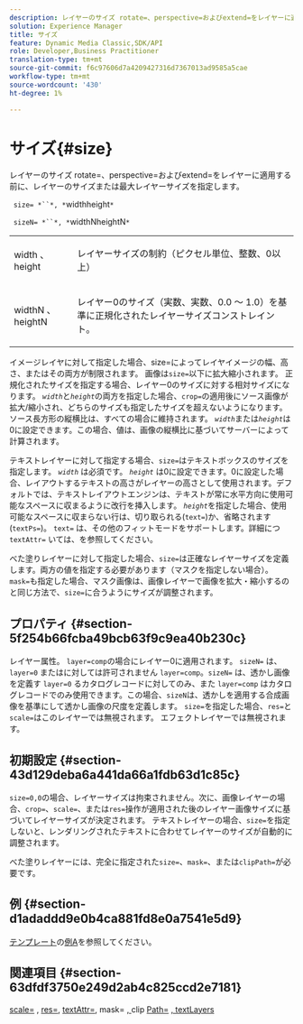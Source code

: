 ```yaml
---
description: レイヤーのサイズ rotate=、perspective=およびextend=をレイヤーに適用する前に、レイヤーのサイズまたは最大レイヤーサイズを指定します。
solution: Experience Manager
title: サイズ
feature: Dynamic Media Classic,SDK/API
role: Developer,Business Practitioner
translation-type: tm+mt
source-git-commit: f6c97606d7a4209427316d7367013ad9585a5cae
workflow-type: tm+mt
source-wordcount: '430'
ht-degree: 1%

---
```



# サイズ{#size}

レイヤーのサイズ rotate=、perspective=およびextend=をレイヤーに適用する前に、レイヤーのサイズまたは最大レイヤーサイズを指定します。

` size= *``*, *`widthheight`*`

` sizeN= *``*, *`widthNheightN`*`

<table id="simpletable_FBE17D736F93485AA0053BF447B4CC9F"> 
 <tr class="strow"> 
  <td class="stentry"> <p> <span class="codeph"> <span class="varname"> width  </span>、  <span class="varname"> height  </span> </span> </p> </td> 
  <td class="stentry"> <p>レイヤーサイズの制約（ピクセル単位、整数、0以上） </p> </td> 
 </tr> 
 <tr class="strow"> 
  <td class="stentry"> <p> <span class="codeph"> <span class="varname"> widthN  </span>、  <span class="varname"> heightN  </span> </span> </p> </td> 
  <td class="stentry"> <p>レイヤー0のサイズ（実数、実数、0.0 ～ 1.0）を基準に正規化されたレイヤーサイズコンストレイント。 </p> </td> 
 </tr> 
</table>

イメージレイヤに対して指定した場合、size=によってレイヤイメージの幅、高さ、またはその両方が制限されます。 画像は`size=`以下に拡大縮小されます。 正規化されたサイズを指定する場合、レイヤー0のサイズに対する相対サイズになります。 *`width`*&#x200B;と&#x200B;*`height`*&#x200B;の両方を指定した場合、`crop=`の適用後にソース画像が拡大/縮小され、どちらのサイズも指定したサイズを超えないようになります。 ソース長方形の縦横比は、すべての場合に維持されます。 *`width`*&#x200B;または&#x200B;*`height`*&#x200B;は0に設定できます。この場合、値は、画像の縦横比に基づいてサーバーによって計算されます。

テキストレイヤーに対して指定する場合、`size=`はテキストボックスのサイズを指定します。 *`width`* は必須です。 *`height`* は0に設定できます。0に設定した場合、レイアウトするテキストの高さがレイヤーの高さとして使用されます。デフォルトでは、テキストレイアウトエンジンは、テキストが常に水平方向に使用可能なスペースに収まるように改行を挿入します。 *`height`*&#x200B;を指定した場合、使用可能なスペースに収まらない行は、切り取られる(`text=`)か、省略されます(`textPs=`)。 `text=` は、その他のフィットモードをサポートします。詳細につ `textAttr=` いては、を参照してください。

べた塗りレイヤーに対して指定した場合、`size=`は正確なレイヤーサイズを定義します。両方の値を指定する必要があります（マスクを指定しない場合）。 `mask=`も指定した場合、マスク画像は、画像レイヤーで画像を拡大・縮小するのと同じ方法で、`size=`に合うようにサイズが調整されます。

## プロパティ {#section-5f254b66fcba49bcb63f9c9ea40b230c}

レイヤー属性。 `layer=comp`の場合にレイヤー0に適用されます。 `sizeN=` は、 `layer=0` またはに対しては許可されません `layer=comp`。`sizeN=` は、透かし画像を定義す `layer=0` るカタログレコードに対してのみ、また `layer=comp` はカタログレコードでのみ使用できます。この場合、`sizeN`は、透かしを適用する合成画像を基準にして透かし画像の尺度を定義します。 `size=`を指定した場合、`res=`と`scale=`はこのレイヤーでは無視されます。 エフェクトレイヤーでは無視されます。

## 初期設定 {#section-43d129deba6a441da66a1fdb63d1c85c}

`size=0,0`の場合、レイヤーサイズは拘束されません。次に、画像レイヤーの場合、`crop=`、`scale=`、または`res=`操作が適用された後のレイヤー画像サイズに基づいてレイヤーサイズが決定されます。 テキストレイヤーの場合、`size=`を指定しないと、レンダリングされたテキストに合わせてレイヤーのサイズが自動的に調整されます。

べた塗りレイヤーには、完全に指定された`size=`、`mask=`、または`clipPath=`が必要です。

## 例 {#section-d1adaddd9e0b4ca881fd8e0a7541e5d9}

[テンプレート](../../../../../is-api/http-ref/image-serving-api-ref/c-http-protocol-reference/c-templates/c-templates.md#concept-3cd2d2adae0e41b2979b9640244d4d3e)の[例A](../../../../../is-api/http-ref/image-serving-api-ref/c-http-protocol-reference/c-templates/r-example-a.md#reference-c78ea82e8a1646738e764fa6685dfbac)を参照してください。

## 関連項目 {#section-63dfdf3750e249d2ab4c825ccd2e7181}

[scale=](../../../../../is-api/http-ref/image-serving-api-ref/c-http-protocol-reference/c-command-reference/r-is-http-scale.md#reference-098c30cea1764f189e6f7c7e400cc065) ,  [res=](../../../../../is-api/http-ref/image-serving-api-ref/c-http-protocol-reference/c-command-reference/r-res.md#reference-3d6fe416801148dea0f786f2b5169e55),  [textAttr=](../../../../../is-api/http-ref/image-serving-api-ref/c-http-protocol-reference/c-command-reference/r-textattr.md#reference-ff00484fa3244286abeff34911f7ec0d), mask= [, ](../../../../../is-api/http-ref/image-serving-api-ref/c-http-protocol-reference/c-command-reference/r-mask.md#reference-922254e027404fb890b850e2723ee06e)clip  [Path=](../../../../../is-api/http-ref/image-serving-api-ref/c-http-protocol-reference/c-command-reference/r-clippath.md#reference-8139b1b52dc54749b51b109521ddf83d) [, textLayers](../../../../../is-api/http-ref/image-serving-api-ref/c-http-protocol-reference/c-text-formatting/r-text-layers.md#reference-47e78cfb18134db5ab09e17af14a6a8f)
